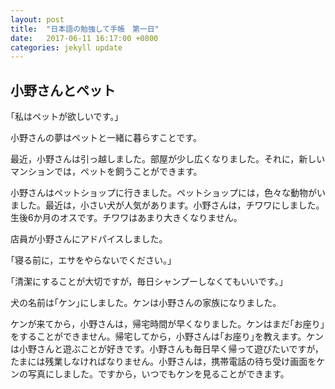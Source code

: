 ```yaml
---
layout: post
title:  "日本語の勉強して手帳　第一日"
date:   2017-06-11 16:17:00 +0800
categories: jekyll update
---
```


## 小野さんとペット

｢私はペットが欲しいです。｣

小野さんの夢はペットと一緒に暮らすことです。

最近，小野さんは引っ越しました。部屋が少し広くなりました。それに，新しいマンションでは，ペットを飼うことができます。

小野さんはペットショップに行きました。ペットショップには，色々な動物がいました。最近は，小さい犬が人気があります。小野さんは，チワワにしました。生後6か月のオスです。チワワはあまり大きくなりません。

店員が小野さんにアドパイスしました。

｢寝る前に，エサをやらないでください。｣

｢清潔にすることが大切ですが，毎日シャンプーしなくてもいいです。｣

犬の名前は｢ケン｣にしました。ケンは小野さんの家族になりました。

ケンが来てから，小野さんは，帰宅時間が早くなりました。ケンはまだ｢お座り｣をすることができません。帰宅してから，小野さんは｢お座り｣を教えます。ケンは小野さんと遊ぶことが好きです。小野さんも毎日早く帰って遊びたいですが，たまには残業しなければなりません。小野さんは，携帯電話の待ち受け画面をケンの写真にしました。ですから，いつでもケンを見ることができます。
